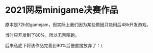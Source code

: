 # 2021网易minigame决赛作品

原本是72h的gamejam，但实际上我们因为某些原因只能用后48h开发游戏。

当时只开发到了80%，所以无奈陪跑。

后来私底下将该作品完善到90%后便直接放弃了：（
